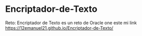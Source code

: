 # Encriptador-de-Texto
Reto: Encriptador de Texto es un reto de Oracle one 
este mi link https://12emanuel21.github.io/Encriptador-de-Texto/
